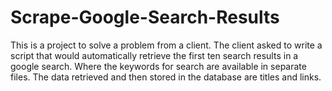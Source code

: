 # Scrape-Google-Search-Results
This is a project to solve a problem from a client. The client asked to write a script that would automatically retrieve the first ten search results in a google search. Where the keywords for search are available in separate files. The data retrieved and then stored in the database are titles and links.
